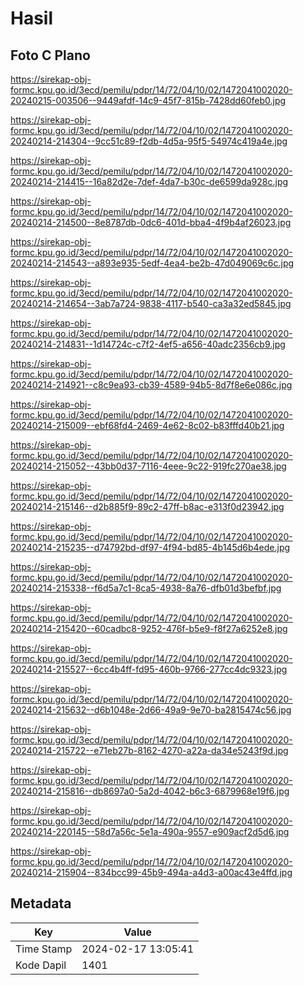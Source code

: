 # Hasil

## Foto C Plano

https://sirekap-obj-formc.kpu.go.id/3ecd/pemilu/pdpr/14/72/04/10/02/1472041002020-20240215-003506--9449afdf-14c9-45f7-815b-7428dd60feb0.jpg

https://sirekap-obj-formc.kpu.go.id/3ecd/pemilu/pdpr/14/72/04/10/02/1472041002020-20240214-214304--9cc51c89-f2db-4d5a-95f5-54974c419a4e.jpg

https://sirekap-obj-formc.kpu.go.id/3ecd/pemilu/pdpr/14/72/04/10/02/1472041002020-20240214-214415--16a82d2e-7def-4da7-b30c-de6599da928c.jpg

https://sirekap-obj-formc.kpu.go.id/3ecd/pemilu/pdpr/14/72/04/10/02/1472041002020-20240214-214500--8e8787db-0dc6-401d-bba4-4f9b4af26023.jpg

https://sirekap-obj-formc.kpu.go.id/3ecd/pemilu/pdpr/14/72/04/10/02/1472041002020-20240214-214543--a893e935-5edf-4ea4-be2b-47d049069c6c.jpg

https://sirekap-obj-formc.kpu.go.id/3ecd/pemilu/pdpr/14/72/04/10/02/1472041002020-20240214-214654--3ab7a724-9838-4117-b540-ca3a32ed5845.jpg

https://sirekap-obj-formc.kpu.go.id/3ecd/pemilu/pdpr/14/72/04/10/02/1472041002020-20240214-214831--1d14724c-c7f2-4ef5-a656-40adc2356cb9.jpg

https://sirekap-obj-formc.kpu.go.id/3ecd/pemilu/pdpr/14/72/04/10/02/1472041002020-20240214-214921--c8c9ea93-cb39-4589-94b5-8d7f8e6e086c.jpg

https://sirekap-obj-formc.kpu.go.id/3ecd/pemilu/pdpr/14/72/04/10/02/1472041002020-20240214-215009--ebf68fd4-2469-4e62-8c02-b83fffd40b21.jpg

https://sirekap-obj-formc.kpu.go.id/3ecd/pemilu/pdpr/14/72/04/10/02/1472041002020-20240214-215052--43bb0d37-7116-4eee-9c22-919fc270ae38.jpg

https://sirekap-obj-formc.kpu.go.id/3ecd/pemilu/pdpr/14/72/04/10/02/1472041002020-20240214-215146--d2b885f9-89c2-47ff-b8ac-e313f0d23942.jpg

https://sirekap-obj-formc.kpu.go.id/3ecd/pemilu/pdpr/14/72/04/10/02/1472041002020-20240214-215235--d74792bd-df97-4f94-bd85-4b145d6b4ede.jpg

https://sirekap-obj-formc.kpu.go.id/3ecd/pemilu/pdpr/14/72/04/10/02/1472041002020-20240214-215338--f6d5a7c1-8ca5-4938-8a76-dfb01d3befbf.jpg

https://sirekap-obj-formc.kpu.go.id/3ecd/pemilu/pdpr/14/72/04/10/02/1472041002020-20240214-215420--60cadbc8-9252-476f-b5e9-f8f27a6252e8.jpg

https://sirekap-obj-formc.kpu.go.id/3ecd/pemilu/pdpr/14/72/04/10/02/1472041002020-20240214-215527--6cc4b4ff-fd95-460b-9766-277cc4dc9323.jpg

https://sirekap-obj-formc.kpu.go.id/3ecd/pemilu/pdpr/14/72/04/10/02/1472041002020-20240214-215632--d6b1048e-2d66-49a9-9e70-ba2815474c56.jpg

https://sirekap-obj-formc.kpu.go.id/3ecd/pemilu/pdpr/14/72/04/10/02/1472041002020-20240214-215722--e71eb27b-8162-4270-a22a-da34e5243f9d.jpg

https://sirekap-obj-formc.kpu.go.id/3ecd/pemilu/pdpr/14/72/04/10/02/1472041002020-20240214-215816--db8697a0-5a2d-4042-b6c3-6879968e19f6.jpg

https://sirekap-obj-formc.kpu.go.id/3ecd/pemilu/pdpr/14/72/04/10/02/1472041002020-20240214-220145--58d7a56c-5e1a-490a-9557-e909acf2d5d6.jpg

https://sirekap-obj-formc.kpu.go.id/3ecd/pemilu/pdpr/14/72/04/10/02/1472041002020-20240214-215904--834bcc99-45b9-494a-a4d3-a00ac43e4ffd.jpg


## Metadata

| Key        | Value               |
| ---------- | ------------------- |
| Time Stamp | 2024-02-17 13:05:41 |
| Kode Dapil | 1401                |



